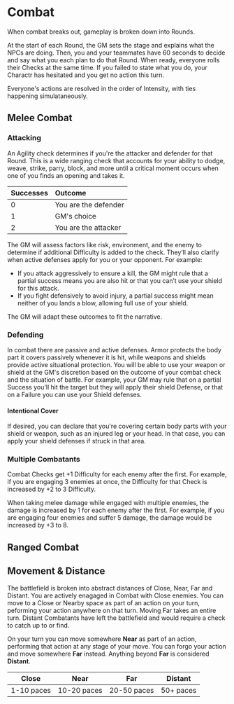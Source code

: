 # Combat
When combat breaks out, gameplay is broken down into Rounds.

At the start of each Round, the GM sets the stage and explains what the NPCs are doing. Then, you and your teammates have 60 seconds to decide and say what you each plan to do that Round. When ready, everyone rolls their Checks at the same time. If you failed to state what you do, your Charactr  has hesitated and you get no action this turn.

Everyone's actions are resolved in the order of Intensity, with ties happening simulataneously.

## Melee Combat

### Attacking
An Agility check determines if you're the attacker and defender for that Round. This is a wide ranging check that accounts for your ability to dodge, weave, strike, parry, block, and more until a critical moment occurs when one of you finds an opening and takes it.

| Successes | Outcome              |
|:----------|:---------------------|
| 0         | You are the defender |
| 1         | GM's choice          |
| 2         | You are the attacker |

The GM will assess factors like risk, environment, and the enemy to determine if additional Difficulty is added to the check. They’ll also clarify when active defenses apply for you or your opponent. For example:

* If you attack aggressively to ensure a kill, the GM might rule that a partial success means you are also hit or that you can’t use your shield for this attack.
* If you fight defensively to avoid injury, a partial success might mean neither of you lands a blow, allowing full use of your shield.

The GM will adapt these outcomes to fit the narrative.

### Defending
In combat there are passive and active defenses. Armor protects the body part it covers passively whenever it is hit, while weapons and shields provide active situational protection. You will be able to use your weapon or shield at the GM's discretion based on the outcome of your combat check and the situation of battle. For example, your GM may rule that on a partial Success you'll hit the target but they will apply their shield Defense, or that on a Failure you can use your Shield defenses.

#### Intentional Cover
If desired, you can declare that you're covering certain body parts with your shield or weapon, such as an injured leg or your head. In that case, you can apply your shield defenses if struck in that area.

### Multiple Combatants
Combat Checks get +1 Difficulty for each enemy after the first. For example, if you are engaging 3 enemies at once, the Difficulty for that Check is increased by +2 to 3 Difficulty.

When taking melee damage while engaged with multiple enemies, the damage is increased by 1 for each enemy after the first. For example, if you are engaging four enemies and suffer 5 damage, the damage would be increased by +3 to 8.

## Ranged Combat

## Movement & Distance
The battlefield is broken into abstract distances of Close, Near, Far and Distant. You are actively enagaged in Combat with Close enemies. You can move to a Close or Nearby space as part of an action on your turn, peforming your action anywhere on that turn. Moving Far takes an entire turn. Distant Combatants have left the battlefield and would require a check to catch up to or find.

On your turn you can move somewhere **Near** as part of an action, performing that action at any stage of your move. You can forgo your action and move somewhere **Far** instead. Anything beyond **Far** is considered **Distant**.

| Close      | Near        | Far         | Distant   |
|:----------:|:-----------:|:-----------:|:---------:|
| 1-10 paces | 10-20 paces | 20-50 paces | 50+ paces |